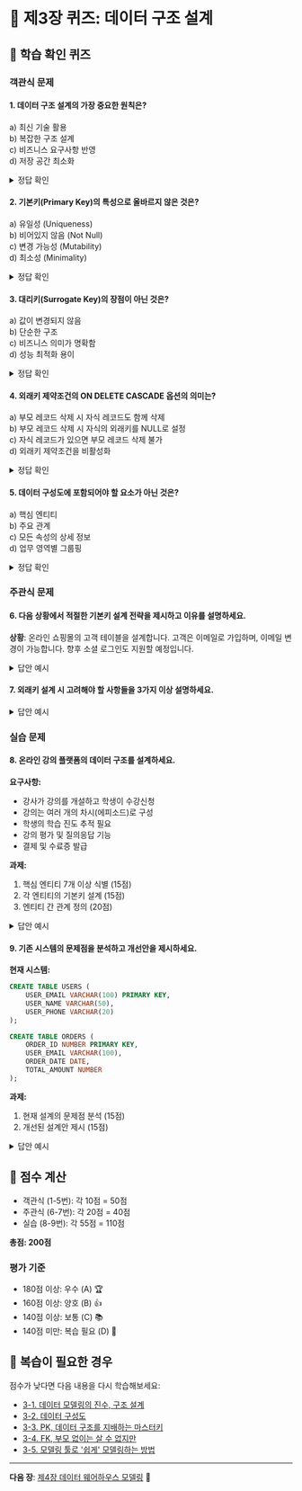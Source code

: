 # 📝 제3장 퀴즈: 데이터 구조 설계

## 🎯 학습 확인 퀴즈

### 객관식 문제

#### 1. 데이터 구조 설계의 가장 중요한 원칙은?
a) 최신 기술 활용  
b) 복잡한 구조 설계  
c) 비즈니스 요구사항 반영  
d) 저장 공간 최소화  

<details>
<summary>정답 확인</summary>
<b>정답: c) 비즈니스 요구사항 반영</b><br>
데이터 구조 설계의 핵심은 비즈니스 요구사항을 정확히 반영하여 업무를 효과적으로 지원하는 것입니다.
</details>

#### 2. 기본키(Primary Key)의 특성으로 올바르지 않은 것은?
a) 유일성 (Uniqueness)  
b) 비어있지 않음 (Not Null)  
c) 변경 가능성 (Mutability)  
d) 최소성 (Minimality)  

<details>
<summary>정답 확인</summary>
<b>정답: c) 변경 가능성 (Mutability)</b><br>
기본키는 가급적 변경되지 않아야 하는 불변성(Immutability)을 가져야 합니다.
</details>

#### 3. 대리키(Surrogate Key)의 장점이 아닌 것은?
a) 값이 변경되지 않음  
b) 단순한 구조  
c) 비즈니스 의미가 명확함  
d) 성능 최적화 용이  

<details>
<summary>정답 확인</summary>
<b>정답: c) 비즈니스 의미가 명확함</b><br>
대리키는 시스템에서 인위적으로 생성하는 키로 비즈니스 의미가 없는 것이 특징입니다.
</details>

#### 4. 외래키 제약조건의 ON DELETE CASCADE 옵션의 의미는?
a) 부모 레코드 삭제 시 자식 레코드도 함께 삭제  
b) 부모 레코드 삭제 시 자식의 외래키를 NULL로 설정  
c) 자식 레코드가 있으면 부모 레코드 삭제 불가  
d) 외래키 제약조건을 비활성화  

<details>
<summary>정답 확인</summary>
<b>정답: a) 부모 레코드 삭제 시 자식 레코드도 함께 삭제</b><br>
CASCADE 옵션은 부모 테이블의 레코드가 삭제될 때 이를 참조하는 자식 테이블의 레코드도 함께 삭제됩니다.
</details>

#### 5. 데이터 구성도에 포함되어야 할 요소가 아닌 것은?
a) 핵심 엔티티  
b) 주요 관계  
c) 모든 속성의 상세 정보  
d) 업무 영역별 그룹핑  

<details>
<summary>정답 확인</summary>
<b>정답: c) 모든 속성의 상세 정보</b><br>
데이터 구성도는 고수준 관점에서 전체 구조를 파악하는 것이 목적이므로 상세 속성 정보는 포함하지 않습니다.
</details>

### 주관식 문제

#### 6. 다음 상황에서 적절한 기본키 설계 전략을 제시하고 이유를 설명하세요.

**상황**: 온라인 쇼핑몰의 고객 테이블을 설계합니다. 고객은 이메일로 가입하며, 이메일 변경이 가능합니다. 향후 소셜 로그인도 지원할 예정입니다.

<details>
<summary>답안 예시</summary>
<b>추천 전략: 대리키 사용</b><br><br>

<b>설계안:</b><br>
```sql
CREATE TABLE 고객 (
    고객ID NUMBER PRIMARY KEY,           -- 대리키 (시퀀스 사용)
    이메일 VARCHAR(100) UNIQUE NOT NULL, -- 자연키 (유니크 제약조건)
    고객명 VARCHAR(50),
    가입일자 DATE
);
```

<b>선택 이유:</b><br>
1. **안정성**: 이메일 변경 시에도 고객ID는 변경되지 않음<br>
2. **확장성**: 소셜 로그인 시 이메일이 없을 수도 있음<br>
3. **성능**: 숫자형 기본키로 조인 성능 최적화<br>
4. **단순성**: 단일 컬럼으로 구성되어 관리 용이<br>
5. **독립성**: 비즈니스 규칙 변경에 영향받지 않음
</details>

#### 7. 외래키 설계 시 고려해야 할 사항들을 3가지 이상 설명하세요.

<details>
<summary>답안 예시</summary>
<b>외래키 설계 고려사항:</b><br><br>

<b>1. 참조 무결성 보장</b><br>
- 존재하지 않는 부모 레코드 참조 방지<br>
- 데이터 일관성 유지<br><br>

<b>2. CASCADE 옵션 선택</b><br>
- ON DELETE CASCADE: 부모 삭제 시 자식도 삭제<br>
- ON DELETE SET NULL: 부모 삭제 시 자식 FK를 NULL로<br>
- ON DELETE RESTRICT: 자식이 있으면 부모 삭제 불가<br><br>

<b>3. 성능 고려</b><br>
- 외래키 컬럼에 인덱스 생성<br>
- 조인 성능 최적화<br>
- DML 작업 시 성능 영향 고려<br><br>

<b>4. 필수/선택 관계 정의</b><br>
- NOT NULL: 필수 관계 (주문-고객)<br>
- NULL 허용: 선택 관계 (직원-관리자)<br><br>

<b>5. 순환 참조 방지</b><br>
- 테이블 간 순환 참조 구조 피하기<br>
- 필요시 중간 테이블 활용
</details>

### 실습 문제

#### 8. 온라인 강의 플랫폼의 데이터 구조를 설계하세요.

**요구사항:**
- 강사가 강의를 개설하고 학생이 수강신청
- 강의는 여러 개의 차시(에피소드)로 구성
- 학생의 학습 진도 추적 필요
- 강의 평가 및 질의응답 기능
- 결제 및 수료증 발급

**과제:**
1. 핵심 엔티티 7개 이상 식별 (15점)
2. 각 엔티티의 기본키 설계 (15점)
3. 엔티티 간 관계 정의 (20점)

<details>
<summary>답안 예시</summary>

<b>1. 핵심 엔티티 식별 (15점)</b><br>
```
1. 회원 (강사, 학생 통합 관리)
2. 강의 
3. 강의차시 (강의의 세부 내용)
4. 수강신청
5. 학습진도
6. 강의평가
7. 질의응답
8. 결제
9. 수료증
```

<b>2. 기본키 설계 (15점)</b><br>
```sql
회원: 회원ID NUMBER (시퀀스)
강의: 강의ID NUMBER (시퀀스)  
강의차시: 차시ID NUMBER (시퀀스)
수강신청: 수강신청ID NUMBER (시퀀스)
학습진도: 진도ID NUMBER (시퀀스)
강의평가: 평가ID NUMBER (시퀀스)
질의응답: 질의응답ID NUMBER (시퀀스)
결제: 결제ID NUMBER (시퀀스)
수료증: 수료증ID NUMBER (시퀀스)
```

<b>3. 엔티티 간 관계 정의 (20점)</b><br>
```
회원 1:N 강의 (강사가 여러 강의 개설)
회원 1:N 수강신청 (학생이 여러 강의 수강)
강의 1:N 강의차시 (강의가 여러 차시로 구성)
강의 1:N 수강신청 (강의를 여러 학생이 수강)
수강신청 1:N 학습진도 (수강신청별 차시별 진도)
강의차시 1:N 학습진도 (차시별 여러 학생의 진도)
수강신청 1:N 강의평가 (수강 후 평가)
강의 1:N 질의응답 (강의별 질의응답)
회원 1:N 질의응답 (회원별 질의응답)
수강신청 1:N 결제 (수강신청별 결제)
수강신청 1:1 수료증 (수강완료 시 수료증 발급)
```
</details>

#### 9. 기존 시스템의 문제점을 분석하고 개선안을 제시하세요.

**현재 시스템:**
```sql
CREATE TABLE USERS (
    USER_EMAIL VARCHAR(100) PRIMARY KEY,
    USER_NAME VARCHAR(50),
    USER_PHONE VARCHAR(20)
);

CREATE TABLE ORDERS (
    ORDER_ID NUMBER PRIMARY KEY,
    USER_EMAIL VARCHAR(100),
    ORDER_DATE DATE,
    TOTAL_AMOUNT NUMBER
);
```

**과제:**
1. 현재 설계의 문제점 분석 (15점)
2. 개선된 설계안 제시 (15점)

<details>
<summary>답안 예시</summary>

<b>1. 문제점 분석 (15점)</b><br>

<b>기본키 문제:</b><br>
- 이메일을 기본키로 사용하여 변경 시 문제 발생<br>
- 외래키 참조 시 성능 저하 (문자열 조인)<br><br>

<b>참조 무결성 문제:</b><br>
- ORDERS 테이블에 외래키 제약조건 없음<br>
- 존재하지 않는 사용자의 주문 생성 가능<br><br>

<b>확장성 문제:</b><br>
- 소셜 로그인 시 이메일이 없을 수 있음<br>
- 이메일 변경 시 모든 관련 데이터 수정 필요<br><br>

<b>2. 개선된 설계안 (15점)</b><br>

```sql
-- 개선된 사용자 테이블
CREATE TABLE 사용자 (
    사용자ID NUMBER PRIMARY KEY,        -- 대리키 사용
    이메일 VARCHAR(100) UNIQUE,         -- 자연키는 유니크 제약조건
    사용자명 VARCHAR(50) NOT NULL,
    전화번호 VARCHAR(20),
    가입일자 DATE DEFAULT SYSDATE,
    상태 VARCHAR(10) DEFAULT 'ACTIVE'
);

-- 개선된 주문 테이블  
CREATE TABLE 주문 (
    주문ID NUMBER PRIMARY KEY,
    사용자ID NUMBER NOT NULL,           -- 외래키, NOT NULL
    주문일자 DATE DEFAULT SYSDATE,
    총금액 NUMBER(12,2) NOT NULL,
    주문상태 VARCHAR(20) DEFAULT '주문완료',
    FOREIGN KEY (사용자ID) REFERENCES 사용자(사용자ID)
);

-- 인덱스 생성
CREATE INDEX IDX_주문_사용자ID ON 주문(사용자ID);
CREATE INDEX IDX_주문_주문일자 ON 주문(주문일자);
```

<b>개선 효과:</b><br>
- 안정적인 기본키로 데이터 무결성 보장<br>
- 외래키 제약조건으로 참조 무결성 확보<br>
- 성능 최적화된 조인 구조<br>
- 향후 확장성 고려한 설계
</details>

## 🎯 점수 계산

- 객관식 (1-5번): 각 10점 = 50점
- 주관식 (6-7번): 각 20점 = 40점  
- 실습 (8-9번): 각 55점 = 110점

**총점: 200점**

### 평가 기준
- 180점 이상: 우수 (A) 🏆
- 160점 이상: 양호 (B) 👍  
- 140점 이상: 보통 (C) 📚
- 140점 미만: 복습 필요 (D) 📖

## 🔄 복습이 필요한 경우

점수가 낮다면 다음 내용을 다시 학습해보세요:

- [3-1. 데이터 모델링의 진수, 구조 설계](./01-structure-design-essence.md)
- [3-2. 데이터 구성도](./02-data-architecture-diagram.md)  
- [3-3. PK, 데이터 구조를 지배하는 마스터키](./03-primary-key.md)
- [3-4. FK, 부모 없이는 살 수 없지만](./04-foreign-key.md)
- [3-5. 모델링 툴로 '쉽게' 모델링하는 방법](./05-modeling-tools.md)

---

**다음 장**: [제4장 데이터 웨어하우스 모델링](../chapter04/01-difference-dw-modeling.md) 🚀
